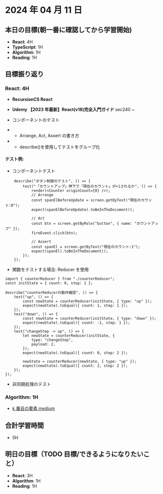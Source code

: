 # 2024 年 04 月 11 日

## 本日の目標(朝一番に確認してから学習開始)

-   **React**: 4H
-   **TypeScript**: 1H
-   **Algorithm**: 1H
-   **Reading**: 1H

## 目標振り返り

### React: 4H

-   **RecursionCS React**

-   **Udemy 【2023 年最新】React(v18)完全入門ガイド** sec240 ~
-   コンポーネントのテスト
-   -   Arrange, Act, Assert の書き方
-   -   describe()を使用してテストをグループ化

#### テスト例:

-   コンポーネントテスト

```
    describe("ボタン制御のテスト", () => {
        test("「カウントアップ」押下で「現在のカウント」が+1されるか", () => {
            render(<Counter originCount={0} />);
            // Arrange
            const spanElBeforeUpdate = screen.getByText("現在のカウント:0");
            expect(spanElBeforeUpdate).toBeInTheDocument();

            // Act
            const btn = screen.getByRole("button", { name: "カウントアップ" });
            fireEvent.click(btn);

            // Assert
            const spanEl = screen.getByText("現在のカウント:1");
            expect(spanEl).toBeInTheDocument();
        });
    });
```

-   関数をテストする場合: Reducer を使用

```
import { counterReducer } from "./counterReducer";
const initState = { count: 0, step: 1 };

describe("counterReducerの動作確認", () => {
    test("up", () => {
        const newState = counterReducer(initState, { type: "up" });
        expect(newState).toEqual({ count: 1, step: 1 });
    });
    test("down", () => {
        const newState = counterReducer(initState, { type: "down" });
        expect(newState).toEqual({ count: -1, step: 1 });
    });
    test("changeStep -> up", () => {
        let newState = counterReducer(initState, {
            type: "changeStep",
            payload: 2,
        });
        expect(newState).toEqual({ count: 0, step: 2 });

        newState = counterReducer(newState, { type: "up" });
        expect(newState).toEqual({ count: 2, step: 2 });
    });
});

```

-   非同期処理のテスト

### Algorithm: 1H

-   [k 番目の要素 medium](https://recursionist.io/dashboard/problems/submissions/791304)

## 合計学習時間

-   5H

## 明日の目標（TODO 目標/できるようになりたいこと）

-   **React**: 3H
-   **Algorithm**: 1H
-   **Reading**: 1H
